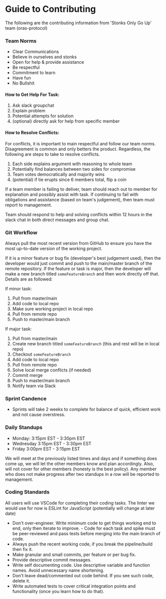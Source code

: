 # Guide to Contributing
The following are the contributing information from 'Stonks Only Go Up' team (oras-protocol)    

### Team Norms
* Clear Communications
* Believe in ourselves and stonks
* Open for help & provide assistance
* Be respectful
* Commitment to learn
* Have fun
* No Bullshit

#### How to Get Help For Task:
1. Ask slack groupchat
2. Explain problem
3. Potential attempts for solution
4. (optional) directly ask for help from specific member

#### How to Resolve Conflicts:
For conflicts, it is important to main respectful and follow our team norms. Disagreement is common and only betters the product. Regardless, the following are steps to take to resolve conflicts.

1. Each side explains argument with reasoning to whole team
2. Potentially find balances between two sides for compromise
3. Team votes democratically and majority wins
4. (potential) if tie erupts since 6 members total, flip a coin

If a team member is failing to deliver, team should reach out to member for explanation and possibly assist with task. If continuing to fail with obligations and assistance (based on team's judgement), then team must report to management.

Team should respond to help and solving conflicts within 12 hours in the slack chat in both direct messages and group chat.

### Git Workflow
Always pull the most recent version from GitHub to ensure you have the most up-to-date version of the working project.

If it is a minor feature or bug fix (developer's best judgement used), then the developer would just commit and push to the main/master branch of the remote repository. If the feature or task is major, then the developer will make a new branch titled `someFeatureBranch` and then work directly off that. Details are as followed:

If minor task:
1. Pull from master/main
2. Add code to local repo
3. Make sure working project in local repo
4. Pull from remote repo
5. Push to master/main branch

If major task:
1. Pull from master/main
2. Create new branch titled `someFeatureBranch` (this and rest will be in local repo)
3. Checkout `someFeatureBranch`
4. Add code to local repo
5. Pull from remote repo
6. Solve local merge conflicts (if needed)
7. Commit merge
8. Push to master/main branch
9. Notify team via Slack

### Sprint Candence
* Sprints will take 2 weeks to complete for balance of quick, efficient work and not cause overstress.

### Daily Standups
* Monday: 3:15pm EST - 3:30pm EST
* Wednesday 3:15pm EST - 3:30pm EST
* Friday 3:00pm EST - 3:15pm EST

We will meet at the previously listed times and days and if something does come up, we will let the other members know and plan accordingly. Also, will not cover for other members (honesty is the best policy). Any member who does not make progress after two standups in a row will be reported to management.

### Coding Standards
All users will use VSCode for completing their coding tasks. The linter we would use for now is ESLint for JavaScript (potentially will change at later date)

* Don't over-engineer. Write minimum code to get things working end to end, only then iterate to improve. - Code for each task and spike must be peer-reviewed and pass tests before merging into the main branch of code.
* Always push the recent working code, if you break the pipeline/build then fix it.
* Make granular and small commits, per feature or per bug fix.
* Provide descriptive commit messages.
* Write self documenting code. Use descriptive variable and function names. Avoid unnecessary name shortening.
* Don't leave dead/commented out code behind. If you see such code, delete it.
* Write automated tests to cover critical integration points and functionality (once you learn how to do that).